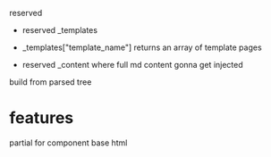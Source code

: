 reserved 

- reserved _templates 
- _templates["template_name"] returns an array of template pages   

- reserved _content 
where full md content gonna get injected 


build from parsed tree


# features 
partial for component 
base html
